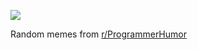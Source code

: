 ![](https://preview.redd.it/5ofzw6xd7s4e1.png?width=320&crop=smart&auto=webp&s=c8d8d6c20e0d08a492e4efa8aeddb6d5221b5c74)

 Random memes from [r/ProgrammerHumor](https://www.reddit.com/r/ProgrammerHumor/)
